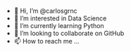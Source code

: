 - 👋 Hi, I’m @carlosgrnc
- 👀 I’m interested in Data Science
- 🌱 I’m currently learning Python
- 💞️ I’m looking to collaborate on GitHub
- 📫 How to reach me ...

<!---
carlosgrnc/carlosgrnc is a ✨ special ✨ repository because its `README.md` (this file) appears on your GitHub profile.
You can click the Preview link to take a look at your changes.
--->

